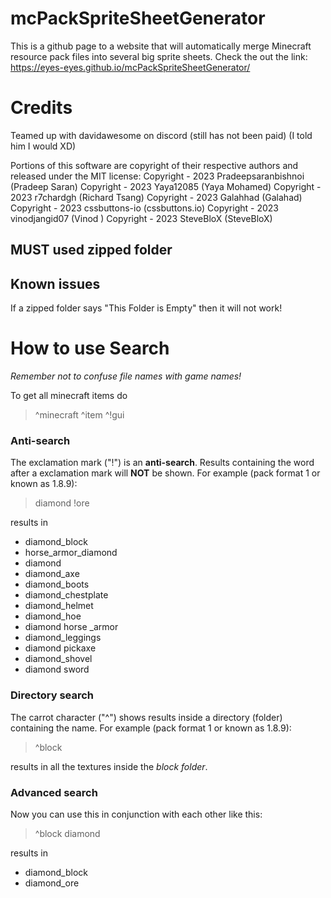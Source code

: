 #     mcPackSpriteSheetGenerator
This is a github page to a website that will automatically merge Minecraft resource pack files into several big sprite sheets.
Check the out the link: https://eyes-eyes.github.io/mcPackSpriteSheetGenerator/

# Credits
Teamed up with davidawesome on discord (still has not been paid) (I told him I would XD)

Portions of this software are copyright of their respective authors and released under the MIT license:
Copyright - 2023 Pradeepsaranbishnoi (Pradeep Saran)
Copyright - 2023 Yaya12085 (Yaya Mohamed)
Copyright - 2023 r7chardgh (Richard Tsang)
Copyright - 2023 Galahhad (Galahad)
Copyright - 2023 cssbuttons-io (cssbuttons.io)
Copyright - 2023 vinodjangid07 (Vinod )
Copyright - 2023 SteveBloX (SteveBloX)  



## MUST used zipped folder

## Known issues
If a zipped folder says "This Folder is Empty" then it will not work!

# How to use Search
_Remember not to confuse file names with game names!_

To get all minecraft items do
> ^minecraft ^item ^!gui

### Anti-search
The exclamation mark ("!") is an **anti-search**. Results containing the word after a exclamation mark will **NOT** be shown.
For example (pack format 1 or known as 1.8.9):
> diamond !ore

results in
- diamond_block
- horse_armor_diamond
- diamond
- diamond_axe
- diamond_boots
- diamond_chestplate
- diamond_helmet
- diamond_hoe
- diamond horse _armor
- diamond_leggings
- diamond pickaxe
- diamond_shovel
- diamond sword

### Directory search
The carrot character ("^") shows results inside a directory (folder) containing the name.
For example (pack format 1 or known as 1.8.9):
> ^block

results in all the textures inside the _block folder_.

### Advanced search
Now you can use this in conjunction with each other like this:
> ^block diamond

results in 
- diamond_block
- diamond_ore


